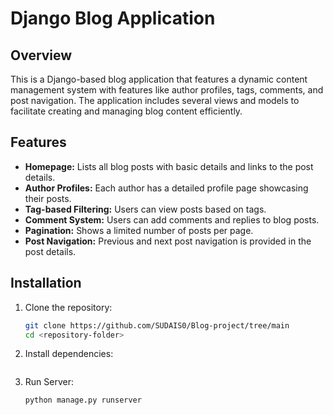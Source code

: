 # Django Blog Application

## Overview
This is a Django-based blog application that features a dynamic content management system with features like author profiles, tags, comments, and post navigation. The application includes several views and models to facilitate creating and managing blog content efficiently.

## Features
- **Homepage:** Lists all blog posts with basic details and links to the post details.
- **Author Profiles:** Each author has a detailed profile page showcasing their posts.
- **Tag-based Filtering:** Users can view posts based on tags.
- **Comment System:** Users can add comments and replies to blog posts.
- **Pagination:** Shows a limited number of posts per page.
- **Post Navigation:** Previous and next post navigation is provided in the post details.

## Installation
1. Clone the repository:
   ```bash
   git clone https://github.com/SUDAIS0/Blog-project/tree/main
   cd <repository-folder>

3. Install dependencies:
    ```bash


2. Run Server:
   ```bash
   python manage.py runserver

